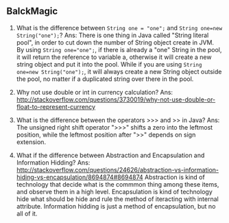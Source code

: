 ## BalckMagic

1. What is the difference between `String one = "one";` and `String one=new String("one");`?
Ans: There is one thing in Java called "String literal pool", in order to cut down the number of String object create in JVM.
By using `String one="one";`, if there is already a "one" String in the pool, it will return the reference to variable a, otherwise it will create a new string object and put it into the pool.
While if you are using `String one=new String("one");`, it will always create a new String object outside the pool, no matter if a duplicated string over there in the pool.

2. Why not use double or int in currency calculation?
Ans: http://stackoverflow.com/questions/3730019/why-not-use-double-or-float-to-represent-currency

3. What is the difference between the operators >>> and >> in Java?
Ans: The unsigned right shift operator ">>>" shifts a zero into the leftmost position, while the leftmost position after ">>" depends on sign extension.

4. What if the difference between Abstraction and Encapsulation and Information Hidding?
Ans: http://stackoverflow.com/questions/24626/abstraction-vs-information-hiding-vs-encapsulation/8694874#8694874
Abstraction is kind of technology that decide what is the commmon thing among these items, and observe them in a high level.
Encapsulation is kind of technology hide what should be hide and rule the method of iteracting with internal attribute.
Information hidding is just a method of encapsulation, but no all of it.

